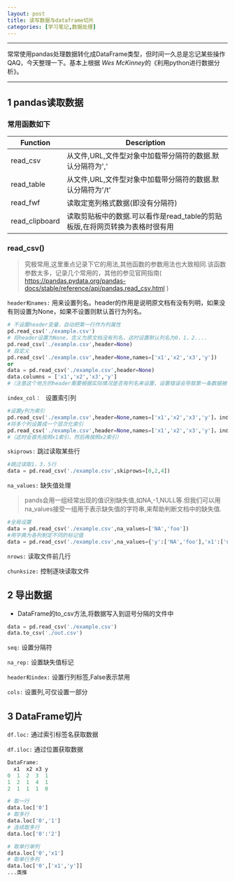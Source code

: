 ```yaml
---
layout: post
title: 读写数据与dataframe切片
categories: [学习笔记,数据处理]
---
```


---

常常使用pandas处理数据转化成DataFrame类型，但时间一久总是忘记某些操作QAQ，今天整理一下。基本上根据 *Wes McKinney*的《利用python进行数据分析》。

---

## 1 pandas读取数据

### 常用函数如下

| Function       | Description                                                  |
| -------------- | ------------------------------------------------------------ |
| read_csv       | 从文件,URL,文件型对象中加载带分隔符的数据.默认分隔符为','    |
| read_table     | 从文件,URL,文件型对象中加载带分隔符的数据.默认分隔符为'/t'   |
| read_fwf       | 读取定宽列格式数据(即没有分隔符)                             |
| read_clipboard | 读取剪贴板中的数据.可以看作是read_table的剪贴板版,在将网页转换为表格时很有用 |

### read_csv()

> 究极常用,这里重点记录下它的用法,其他函数的参数用法也大致相同.该函数参数太多，记录几个常用的，其他的参见官网指南( https://pandas.pydata.org/pandas-docs/stable/reference/api/pandas.read_csv.html )

`header和names:` 用来设置列名。header的作用是说明原文档有没有列明，如果没有则设置为None，如果不设置则默认首行为列名。

```python
# 不设置header变量，自动把第一行作为列属性
pd.read_csv('./example.csv')
# 将header设置为None，含义为原文档没有列名，这时设置默认列名为0，1，2....
pd.read_csv('./example.csv',header=None) 
# 自定义
pd.read_csv('./example.csv',header=None,names=['x1','x2','x3','y'])
or
data = pd.read_csv('./example.csv',header=None)
data.columns = ['x1','x2','x3','y']
#（注意这个地方的header需要根据实际情况是否有列名来设置，设置错误会导致第一条数据被吞）
```

`index_col： `  设置索引列

```python
#设置y列为索引
pd.read_csv('./example.csv',header=None,names=['x1','x2','x3','y']，index_col='y')
#将多个列设置成一个层次化索引
pd.read_csv('./example.csv',header=None,names=['x1','x2','x3','y']，index_col= ['x1','x2'])
#（这时会首先按照x1索引，然后再按照x2索引）
```

`skiprows:` 跳过读取某些行

```python
#跳过读取1，3，5行
data = pd.read_csv('./example.csv',skiprows=[0,2,4])
```

`na_values:` 缺失值处理

> pands会用一组经常出现的值识别缺失值,如NA,-1,NULL等.但我们可以用na_values接受一组用于表示缺失值的字符串,来帮助判断文档中的缺失值.

```python 
#全局设置
data = pd.read_csv('./example.csv',na_values=['NA','foo'])
#用字典为各列制定不同的标记值
data = pd.read_csv('./example.csv',na_values={'y':['NA','foo'],'x1':['null']})
```

`nrows:` 读取文件前几行

`chunksize:` 控制逐块读取文件

## 2 导出数据

* DataFrame的to_csv方法,将数据写入到逗号分隔的文件中

```python
data = pd.read_csv('./example.csv')
data.to_csv('./out.csv')
```

`seq:` 设置分隔符

`na_rep:` 设置缺失值标记

`header和index:` 设置行列标签,False表示禁用

`cols:` 设置列,可仅设置一部分

## 3 DataFrame切片

`df.loc:` 通过索引标签名获取数据

`df.iloc:` 通过位置获取数据

```python
DataFrame:
  x1  x2 x3 y
0  1  2  3  1
1  2  1  4  1
2  1  1  1  0

# 取一行
data.loc['0']
# 取多行
data.loc['0','1']
# 连续取多行
data.loc['0':'2']

# 取单行单列
data.loc['0','x1']
# 取单行多列
data.loc['0',['x1','y']]
...类推
```

